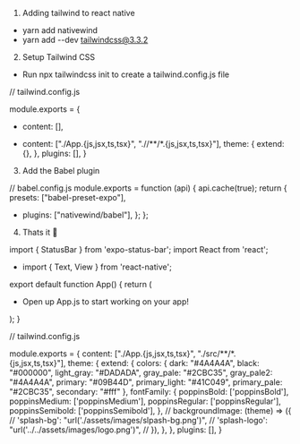 1. Adding tailwind to react native

- yarn add nativewind
- yarn add --dev tailwindcss@3.3.2






2. Setup Tailwind CSS
- Run npx tailwindcss init to create a tailwind.config.js file

// tailwind.config.js

module.exports = {
- content: [],
+ content: ["./App.{js,jsx,ts,tsx}", "./<custom directory>/**/*.{js,jsx,ts,tsx}"],
  theme: {
    extend: {},
  },
  plugins: [],
}






3. Add the Babel plugin

// babel.config.js
module.exports = function (api) {
  api.cache(true);
  return {
    presets: ["babel-preset-expo"],
+   plugins: ["nativewind/babel"],
  };
};








4. Thats it 🎉

import { StatusBar } from 'expo-status-bar';
import React from 'react';
+ import { Text, View } from 'react-native';

export default function App() {
  return (
+   <View className="flex-1 items-center justify-center bg-red-500">
      <Text>Open up App.js to start working on your app!</Text>
      <StatusBar style="auto" />
    </View>
  );
}









// tailwind.config.js

module.exports = {
  content: ["./App.{js,jsx,ts,tsx}", "./src/**/*.{js,jsx,ts,tsx}"],
    theme: {
      extend: {
        colors: {
          dark: "#4A4A4A",
          black: "#000000",
          light_gray: "#DADADA",
          gray_pale: "#2CBC35",
          gray_pale2: "#4A4A4A",
          primary: "#09B44D",
          primary_light: "#41C049",
          primary_pale: "#2CBC35",
          secondary: "#fff"
        },
        fontFamily: {
          poppinsBold: ['poppinsBold'],
          poppinsMedium: ['poppinsMedium'],
          poppinsRegular: ['poppinsRegular'],
          poppinsSemibold: ['poppinsSemibold'],
        },
        // backgroundImage: (theme) => ({
        //   'splash-bg': "url('./assets/images/slpash-bg.png')",
        //   'splash-logo': "url('../../assets/images/logo.png')",
        // }),
      },
    },
    plugins: [],
  } 